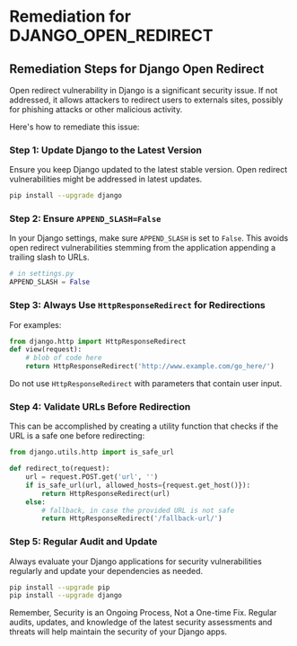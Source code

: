 # Remediation for DJANGO_OPEN_REDIRECT

## Remediation Steps for Django Open Redirect

Open redirect vulnerability in Django is a significant security issue. If not addressed, it allows attackers to redirect users to externals sites, possibly for phishing attacks or other malicious activity. 

Here's how to remediate this issue:

### Step 1: Update Django to the Latest Version
Ensure you keep Django updated to the latest stable version. Open redirect vulnerabilities might be addressed in latest updates.

```bash
pip install --upgrade django
```

### Step 2: Ensure `APPEND_SLASH=False`
In your Django settings, make sure `APPEND_SLASH` is set to `False`. This avoids open redirect vulnerabilities stemming from the application appending a trailing slash to URLs.

```python
# in settings.py
APPEND_SLASH = False
```

### Step 3: Always Use `HttpResponseRedirect` for Redirections

For examples:

```python
from django.http import HttpResponseRedirect
def view(request):
    # blob of code here
    return HttpResponseRedirect('http://www.example.com/go_here/')
```
Do not use `HttpResponseRedirect` with parameters that contain user input. 

### Step 4: Validate URLs Before Redirection

This can be accomplished by creating a utility function that checks if the URL is a safe one before redirecting:

```python
from django.utils.http import is_safe_url

def redirect_to(request):
    url = request.POST.get('url', '')
    if is_safe_url(url, allowed_hosts={request.get_host()}):
        return HttpResponseRedirect(url)
    else:
        # fallback, in case the provided URL is not safe
        return HttpResponseRedirect('/fallback-url/')
```

### Step 5: Regular Audit and Update
Always evaluate your Django applications for security vulnerabilities regularly and update your dependencies as needed.

```bash
pip install --upgrade pip
pip install --upgrade django
```

Remember, Security is an Ongoing Process, Not a One-time Fix. Regular audits, updates, and knowledge of the latest security assessments and threats will help maintain the security of your Django apps.